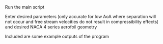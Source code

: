 Run the main script

Enter desired parameters (only accurate for low AoA where separation will not occur and free stream velocities do not result in compressibility effects) and desired NACA 4 series aerofoil geometry

Included are some example outputs of the program
